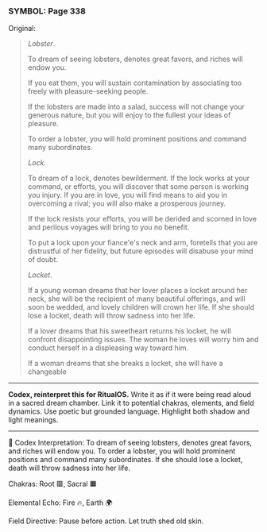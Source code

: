 ### SYMBOL: Page 338

Original:
> _Lobster_.
> 
> 
> To dream of seeing lobsters, denotes great favors, and riches
> will endow you.
> 
> 
> If you eat them, you will sustain contamination by associating too freely
> with pleasure-seeking people.
> 
> 
> If the lobsters are made into a salad, success will not change
> your generous nature, but you will enjoy to the fullest your
> ideas of pleasure.
> 
> 
> To order a lobster, you will hold prominent positions and
> command many subordinates.
> 
> 
> _Lock_.
> 
> 
> To dream of a lock, denotes bewilderment. If the lock works at your command,
> or efforts, you will discover that some person is working you injury.
> If you are in love, you will find means to aid you in overcoming a rival;
> you will also make a prosperous journey.
> 
> 
> If the lock resists your efforts, you will be derided and scorned
> in love and perilous voyages will bring to you no benefit.
> 
> 
> To put a lock upon your fiance'e's neck and arm, foretells that you
> are distrustful of her fidelity, but future episodes will disabuse
> your mind of doubt.
> 
> 
> _Locket_.
> 
> 
> If a young woman dreams that her lover places a locket around
> her neck, she will be the recipient of many beautiful offerings,
> and will soon be wedded, and lovely children will crown her life.
> If she should lose a locket, death will throw sadness into her life.
> 
> 
> If a lover dreams that his sweetheart returns his locket,
> he will confront disappointing issues. The woman he loves will
> worry him and conduct herself in a displeasing way toward him.
> 
> 
> If a woman dreams that she breaks a locket, she will have a changeable

---

**Codex, reinterpret this for RitualOS.**
Write it as if it were being read aloud in a sacred dream chamber.
Link it to potential chakras, elements, and field dynamics.
Use poetic but grounded language.
Highlight both shadow and light meanings.

---

🔁 Codex Interpretation:
To dream of seeing lobsters, denotes great favors, and riches will endow you. To order a lobster, you will hold prominent positions and command many subordinates. If she should lose a locket, death will throw sadness into her life.

Chakras: Root 🟥, Sacral 🟧

Elemental Echo: Fire 🔥, Earth 🌍

Field Directive: Pause before action. Let truth shed old skin.
